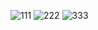 ![111](https://github.com/AliArdal/User-Login-Page/assets/135712333/99033a89-8ca7-4269-9715-f1ad13902c38)
![222](https://github.com/AliArdal/User-Login-Page/assets/135712333/72439f5d-facf-4c28-83b7-1fd37a4fb0bb)
![333](https://github.com/AliArdal/User-Login-Page/assets/135712333/7b0ca084-e6de-4c95-bb10-920e7e35d28e)
